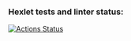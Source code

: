 ### Hexlet tests and linter status:
[![Actions Status](https://github.com/EugeneMK/frontend-project-lvl1/workflows/hexlet-check/badge.svg)](https://github.com/EugeneMK/frontend-project-lvl1/actions)